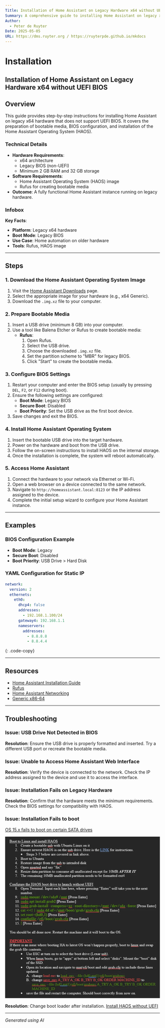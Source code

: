 ```yaml
---
Title: Installation of Home Assistant on Legacy Hardware x64 without UEFI BIOS
Summary: A comprehensive guide to installing Home Assistant on legacy x64 hardware that lacks UEFI BIOS support.
Author:
  - Peter de Ruyter
Date: 2025-05-05
URL: https://dms.ruyter.org / https://ruyterpde.github.io/mkdocs
---
```


# Installation

## Installation of Home Assistant on Legacy Hardware x64 without UEFI BIOS

## Overview
This guide provides step-by-step instructions for installing Home Assistant on legacy x64 hardware that does not support UEFI BIOS. It covers the preparation of bootable media, BIOS configuration, and installation of the Home Assistant Operating System (HAOS).

### Technical Details
- **Hardware Requirements**:
  - x64 architecture
  - Legacy BIOS (non-UEFI)
  - Minimum 2 GB RAM and 32 GB storage
- **Software Requirements**:
  - Home Assistant Operating System (HAOS) image
  - Rufus for creating bootable media
- **Outcome**: A fully functional Home Assistant instance running on legacy hardware.

### Infobox
**Key Facts**:
- **Platform**: Legacy x64 hardware
- **Boot Mode**: Legacy BIOS
- **Use Case**: Home automation on older hardware
- **Tools**: Rufus, HAOS image

---

## Steps

### 1. Download the Home Assistant Operating System Image
1. Visit the [Home Assistant Downloads](https://www.home-assistant.io/installation/) page.
2. Select the appropriate image for your hardware (e.g., x64 Generic).
3. Download the `.img.xz` file to your computer.

### 2. Prepare Bootable Media
1. Insert a USB drive (minimum 8 GB) into your computer.
2. Use a tool like Balena Etcher or Rufus to create bootable media:
   - **Rufus**:
     1. Open Rufus.
     2. Select the USB drive.
     3. Choose the downloaded `.img.xz` file.
     4. Set the partition scheme to "MBR" for legacy BIOS.
     5. Click "Start" to create the bootable media.

### 3. Configure BIOS Settings
1. Restart your computer and enter the BIOS setup (usually by pressing `DEL`, `F2`, or `F12` during boot).
2. Ensure the following settings are configured:
   - **Boot Mode**: Legacy BIOS
   - **Secure Boot**: Disabled
   - **Boot Priority**: Set the USB drive as the first boot device.
3. Save changes and exit the BIOS.

### 4. Install Home Assistant Operating System
1. Insert the bootable USB drive into the target hardware.
2. Power on the hardware and boot from the USB drive.
3. Follow the on-screen instructions to install HAOS on the internal storage.
4. Once the installation is complete, the system will reboot automatically.

### 5. Access Home Assistant
1. Connect the hardware to your network via Ethernet or Wi-Fi.
2. Open a web browser on a device connected to the same network.
3. Navigate to `http://homeassistant.local:8123` or the IP address assigned to the device.
4. Complete the initial setup wizard to configure your Home Assistant instance.

---

## Examples

### BIOS Configuration Example
- **Boot Mode**: Legacy
- **Secure Boot**: Disabled
- **Boot Priority**: USB Drive > Hard Disk

### YAML Configuration for Static IP
```yaml
network:
  version: 2
  ethernets:
    eth0:
      dhcp4: false
      addresses:
        - 192.168.1.100/24
      gateway4: 192.168.1.1
      nameservers:
        addresses:
          - 8.8.8.8
          - 8.8.4.4
```
{: .code-copy}

---

## Resources
- [Home Assistant Installation Guide](https://www.home-assistant.io/installation/)
- [Rufus](https://rufus.ie/)
- [Home Assistant Networking](https://www.home-assistant.io/docs/network/)
- [Generic x86-64](https://www.home-assistant.io/installation/generic-x86-64)

---

## Troubleshooting

### Issue: USB Drive Not Detected in BIOS
**Resolution**: Ensure the USB drive is properly formatted and inserted. Try a different USB port or recreate the bootable media.

### Issue: Unable to Access Home Assistant Web Interface
**Resolution**: Verify the device is connected to the network. Check the IP address assigned to the device and use it to access the interface.

### Issue: Installation Fails on Legacy Hardware
**Resolution**: Confirm that the hardware meets the minimum requirements. Check the BIOS settings for compatibility with HAOS.

### Issue: Installation Fails to boot
[OS 15.x fails to boot on certain SATA drives](https://github.com/home-assistant/operating-system/issues/3948#issuecomment-2770837367)  

![bootloader](../../assets/images/bootloader_fix.png)

**Resolution**: Change boot loader after installation.
[Install HAOS without UEFI](https://www.reddit.com/r/homeassistant/comments/1d7fy79/you_dont_need_uefi_to_install_haos_heres_a_simple/)

---

*Generated using AI*